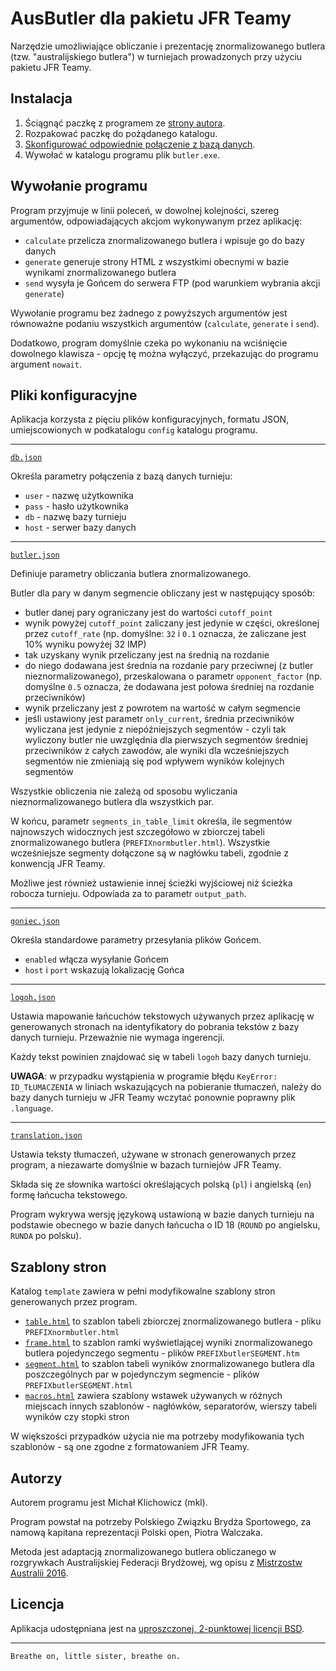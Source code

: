 AusButler dla pakietu JFR Teamy
===============================

Narzędzie umożliwiające obliczanie i prezentację znormalizowanego butlera (tzw. "australijskiego butlera") w turniejach prowadzonych przy użyciu pakietu JFR Teamy.

Instalacja
----------

1. Ściągnąć paczkę z programem ze [strony autora](https://github.com/emkael/jfrteamy-ausbutler/releases).
2. Rozpakować paczkę do pożądanego katalogu.
3. [Skonfigurować odpowiednie połączenie z bazą danych](#pliki-konfiguracyjne).
4. Wywołać w katalogu programu plik `butler.exe`.

Wywołanie programu
------------------

Program przyjmuje w linii poleceń, w dowolnej kolejności, szereg argumentów, odpowiadających akcjom wykonywanym przez aplikację:

 * `calculate` przelicza znormalizowanego butlera i wpisuje go do bazy danych
 * `generate` generuje strony HTML z wszystkimi obecnymi w bazie wynikami znormalizowanego butlera
 * `send` wysyła je Gońcem do serwera FTP (pod warunkiem wybrania akcji `generate`)

Wywołanie programu bez żadnego z powyższych argumentów jest równoważne podaniu wszystkich argumentów (`calculate`, `generate` i `send`).

Dodatkowo, program domyślnie czeka po wykonaniu na wciśnięcie dowolnego klawisza - opcję tę można wyłączyć, przekazując do programu argument `nowait`.

Pliki konfiguracyjne
--------------------

Aplikacja korzysta z pięciu plików konfiguracyjnych, formatu JSON, umiejscowionych w podkatalogu `config` katalogu programu.

---

[`db.json`](config/db.json.EXAMPLE)

Określa parametry połączenia z bazą danych turnieju:

 * `user` - nazwę użytkownika
 * `pass` - hasło użytkownika
 * `db` - nazwę bazy turnieju
 * `host` - serwer bazy danych

---

[`butler.json`](config/butler.json)

Definiuje parametry obliczania butlera znormalizowanego.

Butler dla pary w danym segmencie obliczany jest w następujący sposób:

 * butler danej pary ograniczany jest do wartości `cutoff_point`
 * wynik powyżej `cutoff_point` zaliczany jest jedynie w części, określonej przez `cutoff_rate` (np. domyślne: `32` i `0.1` oznacza, że zaliczane jest 10% wyniku powyżej 32 IMP)
 * tak uzyskany wynik przeliczany jest na średnią na rozdanie
 * do niego dodawana jest średnia na rozdanie pary przeciwnej (z butler nieznormalizowanego), przeskalowana o parametr `opponent_factor` (np. domyślne `0.5` oznacza, że dodawana jest połowa średniej na rozdanie przeciwników)
 * wynik przeliczany jest z powrotem na wartość w całym segmencie
 * jeśli ustawiony jest parametr `only_current`, średnia przeciwników wyliczana jest jedynie z niepóźniejszych segmentów - czyli tak wyliczony butler nie uwzględnia dla pierwszych segmentów średniej przeciwników z całych zawodów, ale wyniki dla wcześniejszych segmentów nie zmieniają się pod wpływem wyników kolejnych segmentów

Wszystkie obliczenia nie zależą od sposobu wyliczania nieznormalizowanego butlera dla wszystkich par.

W końcu, parametr `segments_in_table_limit` określa, ile segmentów najnowszych widocznych jest szczegółowo w zbiorczej tabeli znormalizowanego butlera (`PREFIXnormbutler.html`). Wszystkie wcześniejsze segmenty dołączone są w nagłówku tabeli, zgodnie z konwencją JFR Teamy.

Możliwe jest również ustawienie innej ścieżki wyjściowej niż ścieżka robocza turnieju. Odpowiada za to parametr `output_path`.

---

[`goniec.json`](config/goniec.json)

Określa standardowe parametry przesyłania plików Gońcem.

 * `enabled` włącza wysyłanie Gońcem
 * `host` i `port` wskazują lokalizację Gońca

---

[`logoh.json`](config/logoh.json)

Ustawia mapowanie łańcuchów tekstowych używanych przez aplikację w generowanych stronach na identyfikatory do pobrania tekstów z bazy danych turnieju. Przeważnie nie wymaga ingerencji.

Każdy tekst powinien znajdować się w tabeli `logoh` bazy danych turnieju.

**UWAGA**: w przypadku wystąpienia w programie błędu `KeyError: ID_TŁUMACZENIA` w liniach wskazujących na pobieranie tłumaczeń, należy do bazy danych turnieju w JFR Teamy wczytać ponownie poprawny plik `.language`.

---

[`translation.json`](config/translation.json)

Ustawia teksty tłumaczeń, używane w stronach generowanych przez program, a niezawarte domyślnie w bazach turniejów JFR Teamy.

Składa się ze słownika wartości określających polską (`pl`) i angielską (`en`) formę łańcucha tekstowego.

Program wykrywa wersję językową ustawioną w bazie danych turnieju na podstawie obecnego w bazie danych łańcucha o ID 18 (`ROUND` po angielsku, `RUNDA` po polsku).

Szablony stron
--------------

Katalog `template` zawiera w pełni modyfikowalne szablony stron generowanych przez program.

 * [`table.html`](template/table.html) to szablon tabeli zbiorczej znormalizowanego butlera - pliku `PREFIXnormbutler.html`
 * [`frame.html`](template/frame.html) to szablon ramki wyświetlającej wyniki znormalizowanego butlera pojedynczego segmentu - plików `PREFIXbutlerSEGMENT.htm`
 * [`segment.html`](template/segment.html) to szablon tabeli wyników znormalizowanego butlera dla poszczególnych par w pojedynczym segmencie - plików `PREFIXbutlerSEGMENT.html`
 * [`macros.html`](template/macros.html) zawiera szablony wstawek używanych w różnych miejscach innych szablonów - nagłówków, separatorów, wierszy tabeli wyników czy stopki stron

W większości przypadków użycia nie ma potrzeby modyfikowania tych szablonów - są one zgodne z formatowaniem JFR Teamy.

Autorzy
-------

Autorem programu jest Michał Klichowicz (mkl).

Program powstał na potrzeby Polskiego Związku Brydża Sportowego, za namową kapitana reprezentacji Polski open, Piotra Walczaka.

Metoda jest adaptacją znormalizowanego butlera obliczanego w rozgrywkach Australijskiej Federacji Brydżowej, wg opisu z [Mistrzostw Australii 2016](http://www.abfevents.com.au/events/spnot/2016/include/2016_SN_Supp_Regs.pdf).

Licencja
--------

Aplikacja udostępniana jest na [uproszczonej, 2-punktowej licencji BSD](LICENSE).

---

`Breathe on, little sister, breathe on.`
